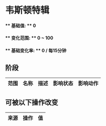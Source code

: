 # 韦斯顿特辑  
#### ** 基础值: ** 0   
#### ** 变化范围: ** 0 ~ 100  
#### ** 基础变化率: ** 0 / 每15分钟  
## 阶段  
范围  |  名称  |  描述  |  影响状态  |  影响动作  
----  |  ----  |  ----  |  ----  |  ----  
## 可被以下操作改变  
来源  |  操作  |  值  
----  |  ----  |  ----  
